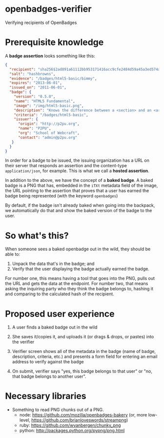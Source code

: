 # openbadges-verifier

Verifying recipients of OpenBadges

# Prerequisite knowledge

A **badge assertion** looks something like this:

```json
{
  "recipient": "sha256$2ad891a61112bb953171416acc9cfe2484d59a45a3ed574a1ca93b47d07629fe",
  "salt": "hashbrowns",
  "evidence": "/badges/html5-basic/bimmy",
  "expires": "2013-06-01",
  "issued_on": "2011-06-01",
  "badge": {
    "version": "0.5.0",
    "name": "HTML5 Fundamental",
    "image": "/img/html5-basic.png",
    "description": "Knows the difference between a <section> and an <article>",
    "criteria": "/badges/html5-basic",
    "issuer": {
      "origin": "http://p2pu.org",
      "name": "P2PU",
      "org": "School of Webcraft",
      "contact": "admin@p2pu.org"
   }
  }
}
```

In order for a badge to be issued, the issuing organization has a URL on
their server that responds an assertion and the content-type
`application/json`, for example. This is what we call a **hosted assertion**.

In addition to the above, we have the concept of a **baked badge**. A
baked badge is a PNG that has, embedded in the `iTXt` metadata field of
the image, the URL pointing to the assertion that proves that a user has
earned the badge being represented (with the keyword `openbadges`)

By default, if the badge isn't already baked when going into the
backpack, we automatically do that and show the baked version of the
badge to the user.

# So what's this?

When someone sees a baked openbadge out in the wild, they should be able to:

1) Unpack the data that's in the badge; and
2) Verify that the user displaying the badge actually earned the badge.

For number one, this means having a tool that goes into the PNG, pulls
out the URL and gets the data at the endpoint. For number two, that
means asking the inquiring party who they think the badge belongs to,
hashing it and comparing to the calculated hash of the recipient.

# Proposed user experience

1) A user finds a baked badge out in the wild

2) She saves it/copies it, and uploads it (or drags & drops, or pastes)
into the verifier

3) Verifier screen shows all of the metadata in the badge (name of
badge, description, criteria, etc.) and presents a form field for
entering an email address to verify against the badge

4) On submit, verifier says "yes, this badge belongs to that user" or "no, that badge belongs to another user".

# Necessary libraries

* Something to read PNG chunks out of a PNG.
  * node: https://github.com/mozilla/openbadges-bakery (or, more low-level, https://github.com/brianloveswords/streampng)
  * ruby: https://github.com/wvanbergen/chunky_png
  * python: http://packages.python.org/pypng/png.html
